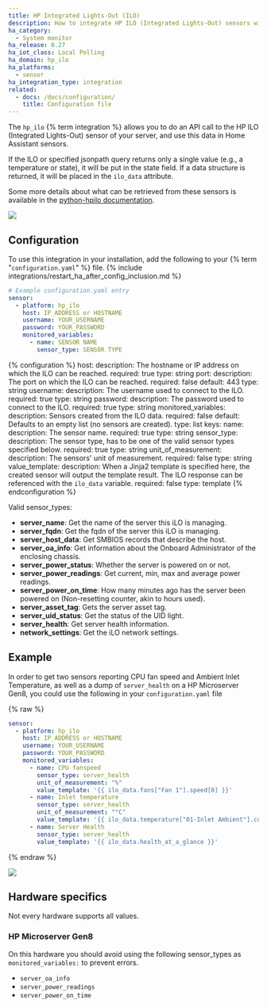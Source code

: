 ```yaml
---
title: HP Integrated Lights-Out (ILO)
description: How to integrate HP ILO (Integrated Lights-Out) sensors within Home Assistant.
ha_category:
  - System monitor
ha_release: 0.27
ha_iot_class: Local Polling
ha_domain: hp_ilo
ha_platforms:
  - sensor
ha_integration_type: integration
related:
  - docs: /docs/configuration/
    title: Configuration file
---
```


The `hp_ilo` {% term integration %} allows you to do an API call to the HP ILO (Integrated Lights-Out) sensor of your server, and use this data in Home Assistant sensors.

If the ILO or specified jsonpath query returns only a single value (e.g., a temperature or state), it will be put in the state field. If a data structure is returned, it will be placed in the `ilo_data` attribute.

Some more details about what can be retrieved from these sensors is available in the [python-hpilo documentation](https://seveas.github.io/python-hpilo/).

<p class='img'>
  <img src='/images/screenshots/hp_ilo.png' />
</p>

## Configuration

To use this integration in your installation, add the following to your {% term "`configuration.yaml`" %} file.
{% include integrations/restart_ha_after_config_inclusion.md %}

```yaml
# Example configuration.yaml entry
sensor:
  - platform: hp_ilo
    host: IP_ADDRESS or HOSTNAME
    username: YOUR_USERNAME
    password: YOUR_PASSWORD
    monitored_variables:
      - name: SENSOR NAME
        sensor_type: SENSOR TYPE
```

{% configuration %}
host:
  description: The hostname or IP address on which the ILO can be reached.
  required: true
  type: string
port:
  description: The port on which the ILO can be reached.
  required: false
  default: 443
  type: string
username:
  description: The username used to connect to the ILO.
  required: true
  type: string
password:
  description: The password used to connect to the ILO.
  required: true
  type: string
monitored_variables:
  description: Sensors created from the ILO data.
  required: false
  default: Defaults to an empty list (no sensors are created).
  type: list
  keys:
    name:
      description: The sensor name.
      required: true
      type: string
    sensor_type:
      description: The sensor type, has to be one of the valid sensor types specified below.
      required: true
      type: string
    unit_of_measurement:
      description: The sensors' unit of measurement.
      required: false
      type: string
    value_template:
      description: When a Jinja2 template is specified here, the created sensor will output the template result. The ILO response can be referenced with the `ilo_data` variable.
      required: false
      type: template
{% endconfiguration %}

Valid sensor_types:
- **server_name**: Get the name of the server this iLO is managing.
- **server_fqdn**: Get the fqdn of the server this iLO is managing.
- **server_host_data**: Get SMBIOS records that describe the host.
- **server_oa_info**: Get information about the Onboard Administrator of the enclosing chassis.
- **server_power_status**: Whether the server is powered on or not.
- **server_power_readings**: Get current, min, max and average power readings.
- **server_power_on_time**: How many minutes ago has the server been powered on (Non-resetting counter, akin to hours used).
- **server_asset_tag**: Gets the server asset tag.
- **server_uid_status**: Get the status of the UID light.
- **server_health**: Get server health information.
- **network_settings**: Get the iLO network settings.

## Example

In order to get two sensors reporting CPU fan speed and Ambient Inlet Temperature, as well as a dump of `server_health` on a HP Microserver Gen8, you could use the following in your `configuration.yaml` file

{% raw %}

```yaml
sensor:
  - platform: hp_ilo
    host: IP_ADDRESS or HOSTNAME
    username: YOUR_USERNAME
    password: YOUR_PASSWORD
    monitored_variables:
      - name: CPU fanspeed
        sensor_type: server_health
        unit_of_measurement: "%"
        value_template: '{{ ilo_data.fans["Fan 1"].speed[0] }}'
      - name: Inlet temperature
        sensor_type: server_health
        unit_of_measurement: "°C"
        value_template: '{{ ilo_data.temperature["01-Inlet Ambient"].currentreading[0] }}'
      - name: Server Health
        sensor_type: server_health
        value_template: '{{ ilo_data.health_at_a_glance }}'
```

{% endraw %}

<p class='img'>
  <img src='/images/screenshots/hp_ilo_sensors.png' />
</p>

## Hardware specifics

<div class='note warning'>
Not every hardware supports all values.
</div>

### HP Microserver Gen8

On this hardware you should avoid using the following sensor_types as `monitored_variables:` to prevent errors.

- `server_oa_info`
- `server_power_readings`
- `server_power_on_time`
